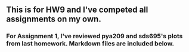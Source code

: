 ## This is for HW9 and I've competed all assignments on my own.

### For Assignment 1, I've reviewed pya209 and sds695's plots from last homework. Markdown files are included below.

